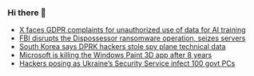 ### Hi there 👋

<!--START_SECTION:feed-->
* [X faces GDPR complaints for unauthorized use of data for AI training](https://www.bleepingcomputer.com/news/artificial-intelligence/x-faces-gdpr-complaints-for-unauthorized-use-of-data-for-ai-training/)
* [FBI disrupts the Dispossessor ransomware operation, seizes servers](https://www.bleepingcomputer.com/news/security/fbi-disrupts-the-dispossessor-ransomware-operation-seizes-servers/)
* [South Korea says DPRK hackers stole spy plane technical data](https://www.bleepingcomputer.com/news/security/south-korea-says-dprk-hackers-stole-spy-plane-technical-data/)
* [Microsoft is killing the Windows Paint 3D app after 8 years](https://www.bleepingcomputer.com/news/microsoft/microsoft-is-killing-the-windows-paint-3d-app-after-8-years/)
* [Hackers posing as Ukraine’s Security Service infect 100 govt PCs](https://www.bleepingcomputer.com/news/security/hackers-posing-as-ukraines-security-service-infect-100-govt-pcs/)
<!--END_SECTION:feed-->

<!--
**frankenk/frankenk** is a ✨ _special_ ✨ repository because its `README.md` (this file) appears on your GitHub profile.

Here are some ideas to get you started:

- 🔭 I’m currently working on ...
- 🌱 I’m currently learning ...
- 👯 I’m looking to collaborate on ...
- 🤔 I’m looking for help with ...
- 💬 Ask me about ...
- 📫 How to reach me: ...
- 😄 Pronouns: ...
- ⚡ Fun fact: ...
-->



